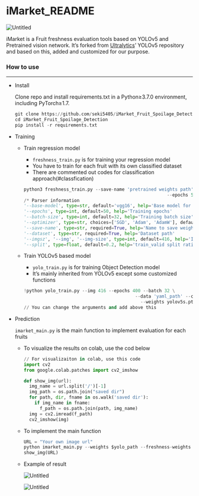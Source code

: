 # iMarket_README

![Untitled](readmeimage/Untitled.png)
 
iMarket is a Fruit freshness evaluation tools based on YOLOv5 and Pretrained vision network. It’s forked from [Ultralytics](https://ultralytics.com/)’ YOLOv5 repository and based on this, added and customized for our purpose.

### How to use

---

- Install
    
    Clone repo and install requirements.txt in a Python≥3.7.0 environment, including PyTorch≥1.7.
    
    ```python
    git clone https://github.com/seki5405/iMarket_Fruit_Spoilage_Detection.git
    cd iMarket_Fruit_Spoilage_Detection
    pip install -r requirements.txt
    ```
    

- Training
    - Train regression model
        - `freshness_train.py` is for training your regression model
        - You have to train for each fruit with its own classified dataset
        - There are commented out codes for classification approach(#classfication)
        
        ```python
        python3 freshness_train.py --save-name 'pretrained weights path'\
        													  --epochs 50 --dataset 'dataset path'
        /* Parser information
        '--base-model', type=str, default='vgg16', help='Base model for the regression model'
        '--epochs', type=int, default=50, help='Training epochs'
        '--batch-size', type=int, default=32, help='Training batch size'
        '--optimizer', type=str, choices=['SGD', 'Adam', 'AdamW'], default='Adam', help='optimizer'
        '--save-name', type=str, required=True, help='Name to save weights after training'
        '--dataset', type=str, required=True, help='Dataset path'
        '--imgsz', '--img', '--img-size', type=int, default=416, help='Image size (width = height)'
        '--split', type=float, default=0.2, help='train_valid split ratio' */
        ```
        
    - Train YOLOv5 based model
        - `yolo_train.py` is for training Object Detection model
        - It’s mainly inherited from YOLOv5 except some customized functions
        
        ```python
        !python yolo_train.py --img 416 --epochs 400 --batch 32 \
        										  --data 'yaml_path' --cfg models/yolov5s.yaml  \
        											--weights yolov5s.pt --name 'save name' \
        // You can change the arguments and add above this
        ```
        
- Prediction
    
    `imarket_main.py` is the main function to implement evaluation for each fruits
    
    - To visualize the results on colab, use the cod below
        
        ```python
        // For visualizaiton in colab, use this code
        import cv2
        from google.colab.patches import cv2_imshow
        
        def show_img(url):
          img_name = url.split('/')[-1]
          img_path = os.path.join("saved dir")
          for path, dir, fname in os.walk('saved dir'):
            if img_name in fname:
              f_path = os.path.join(path, img_name)
          img = cv2.imread(f_path)
          cv2_imshow(img)
        ```
        
    - To implement the main function
        
        ```python
        URL = "Your own image url"
        python imarket_main.py --weights $yolo_path --freshness-weights $reg_path --imgsz 416 --conf 0.25 --source $URL
        show_img(URL)
        ```
        
    - Example of result
        
        
        ![Untitled](readmeimage/Untitled%201.png)
        
        ![Untitled](readmeimage/Untitled%202.png)